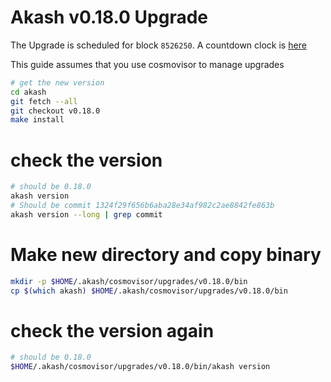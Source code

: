 # Akash v0.18.0 Upgrade

The Upgrade is scheduled for block `8526250`. A countdown clock is [here](https://www.mintscan.io/akash/blocks/8526250)

This guide assumes that you use cosmovisor to manage upgrades

```bash
# get the new version
cd akash
git fetch --all
git checkout v0.18.0
make install
```

# check the version

```bash
# should be 0.18.0
akash version
# Should be commit 1324f29f656b6aba28e34af982c2ae8842fe863b
akash version --long | grep commit
```

# Make new directory and copy binary

```bash
mkdir -p $HOME/.akash/cosmovisor/upgrades/v0.18.0/bin
cp $(which akash) $HOME/.akash/cosmovisor/upgrades/v0.18.0/bin
```

# check the version again

```bash
# should be 0.18.0
$HOME/.akash/cosmovisor/upgrades/v0.18.0/bin/akash version
```
